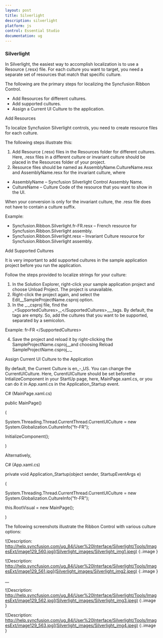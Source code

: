 ```yaml
---
layout: post
title: Silverlight
description: silverlight
platform: js
control: Essential Studio
documentation: ug
---
```


### Silverlight

In Silverlight, the easiest way to accomplish localization is to use a Resource (.resx) file. For each culture you want to target, you need a separate set of resources that match that specific culture. 

The following are the primary steps for localizing the Syncfusion Ribbon Control.

* Add Resources for different cultures.
* Add supported cultures.
* Assign a Current UI Culture to the application.

Add Resources

To localize Syncfusion Silverlight controls, you need to create resource files for each culture. 

The following steps illustrate this:

1. Add Resource (.resx) files in the Resources folder for different cultures. Here, .resx files in a different culture or invariant culture should be placed in the Resources folder of your project.
1. Resource files should be named as AssemblyName.CultureName.resx and AssemblyName.resx for the invariant culture, where
* AssemblyName – Syncfusion Silverlight Control Assembly Name.
* CultureName – Culture Code of the resource that you want to show in the UI. 

When your conversion is only for the invariant culture, the .resx file does not have to contain a culture suffix.

Example:

* Syncfusion.Ribbon.Silverlight.fr-FR.resx – French resource for Syncfusion.Ribbon.Silverlight assembly.
* Syncfusion.Ribbon.Silverlight.resx – Invariant Culture resource for Syncfusion.Ribbon.Silverlight assembly.

Add Supported Cultures

It is very important to add supported cultures in the sample application project before you run the application.

Follow the steps provided to localize strings for your culture:

1. In the Solution Explorer, right-click your sample application project and choose Unload Project. The project is unavailable.
2. Right-click the project again, and select the Edit__SampleProjectName.csproj option.
3. In the _._csproj file, find the _&lt;SupportedCultures&gt;__&lt;/SupportedCultures&gt;___tags. By default, the tags are empty. So, add the cultures that you want to be supported, separated by a semicolon.

Example: <SupportedCultures>fr-FR &lt;/SupportedCultures&gt;

4. Save the project and reload it by right-clicking the SampleProjectName.csproj__and choosing Reload SampleProjectName.csproj_._

Assign Current UI Culture to the Application

By default, the Current Culture is en_-_US. You can change the CurrentUICulture. Here, CurentUICulture should be set beforethe IntializeComponent in your StartUp page, here, MainPage.xaml.cs, or you can do it in App.xaml.cs in the Application_Startup event.



C# (MainPage.xaml.cs) 



public MainPage()

(

System.Threading.Thread.CurrentThread.CurrentUICulture = new System.Globalization.CultureInfo("fr-FR");



InitializeComponent();

)



Alternatively,

C# (App.xaml.cs) 



private void Application_Startup(object sender, StartupEventArgs e)

(

System.Threading.Thread.CurrentThread.CurrentUICulture = new System.Globalization.CultureInfo("fr-FR");

this.RootVisual = new MainPage();

)



The following screenshots illustrate the Ribbon Control with various culture options:



![Description: http://help.syncfusion.com/ug_84/User%20Interface/Silverlight/Tools/ImagesExt/image129_560.jpg](Silverlight_images/Silverlight_img1.jpeg)
{:.image }




![Description: http://help.syncfusion.com/ug_84/User%20Interface/Silverlight/Tools/ImagesExt/image129_561.jpg](Silverlight_images/Silverlight_img2.jpeg)
{:.image }


__

![Description: http://help.syncfusion.com/ug_84/User%20Interface/Silverlight/Tools/ImagesExt/image129_562.jpg](Silverlight_images/Silverlight_img3.jpeg)
{:.image }




![Description: http://help.syncfusion.com/ug_84/User%20Interface/Silverlight/Tools/ImagesExt/image129_563.jpg](Silverlight_images/Silverlight_img4.jpeg)
{:.image }


